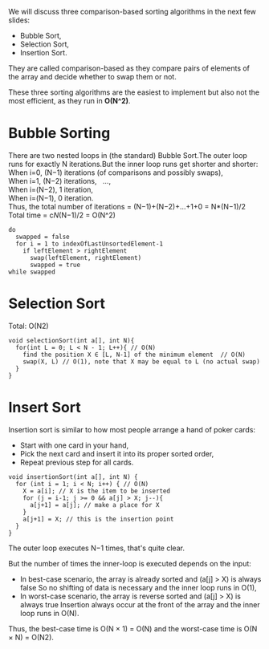 We will discuss three comparison-based sorting algorithms in the next few slides:
* Bubble Sort,
* Selection Sort,
* Insertion Sort.

They are called comparison-based as they compare pairs of elements of the array and decide whether to swap them or not.

These three sorting algorithms are the easiest to implement but also not the most efficient, as they run in **O(N^2)**.  
# Bubble Sorting
There are two nested loops in (the standard) Bubble Sort.The outer loop runs for exactly N iterations.But the inner loop runs get shorter and shorter:  
When i=0, (N−1) iterations (of comparisons and possibly swaps),  
When i=1, (N−2) iterations,   
...,  
When i=(N−2), 1 iteration,  
When i=(N−1), 0 iteration.  
Thus, the total number of iterations = (N−1)+(N−2)+...+1+0 = N*(N−1)/2  
Total time = c*N*(N−1)/2 = O(N^2)  
```
do
  swapped = false
  for i = 1 to indexOfLastUnsortedElement-1
    if leftElement > rightElement
      swap(leftElement, rightElement)
      swapped = true
while swapped
```
# Selection Sort

Total: O(N2) 
```
void selectionSort(int a[], int N){
  for(int L = 0; L < N - 1; L++){ // O(N)
    find the position X ∈ [L, N-1] of the minimum element  // O(N)
    swap(X, L) // O(1), note that X may be equal to L (no actual swap)
  }
}
```

# Insert Sort

Insertion sort is similar to how most people arrange a hand of poker cards:  
* Start with one card in your hand,
* Pick the next card and insert it into its proper sorted order,
* Repeat previous step for all cards.
```
void insertionSort(int a[], int N) {
  for (int i = 1; i < N; i++) { // O(N)
    X = a[i]; // X is the item to be inserted
    for (j = i-1; j >= 0 && a[j] > X; j--){
      a[j+1] = a[j]; // make a place for X
    }
    a[j+1] = X; // this is the insertion point
  }
}
```
The outer loop executes N−1 times, that's quite clear.  

But the number of times the inner-loop is executed depends on the input:  
* In best-case scenario, the array is already sorted and (a[j] > X) is always false
So no shifting of data is necessary and the inner loop runs in O(1),  
* In worst-case scenario, the array is reverse sorted and (a[j] > X) is always true
Insertion always occur at the front of the array and the inner loop runs in O(N).  

Thus, the best-case time is O(N × 1) = O(N) and the worst-case time is O(N × N) = O(N2).


